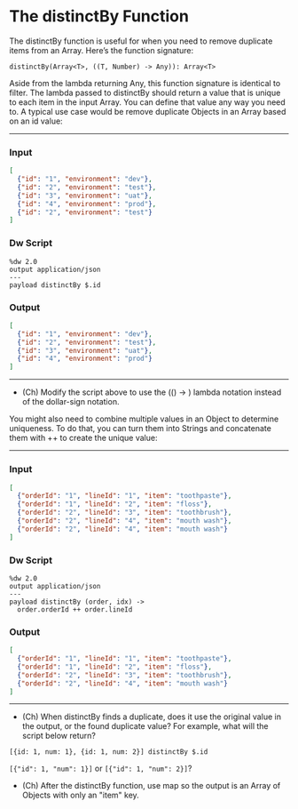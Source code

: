 # The distinctBy Function

The distinctBy function is useful for when you need to remove duplicate items from an Array. Here’s the function signature:
```
distinctBy(Array<T>, ((T, Number) -> Any)): Array<T>
```
Aside from the lambda returning Any, this function signature is identical to filter. The lambda passed to distinctBy should return a value that is unique to each item in the input Array. You can define that value any way you need to. A typical use case would be remove duplicate Objects in an Array based on an id value:

---
### Input
```json
[
  {"id": "1", "environment": "dev"},
  {"id": "2", "environment": "test"},
  {"id": "3", "environment": "uat"},
  {"id": "4", "environment": "prod"},
  {"id": "2", "environment": "test"}
]
```

### Dw Script
```dw
%dw 2.0
output application/json
---
payload distinctBy $.id
```

### Output
```json
[
  {"id": "1", "environment": "dev"},
  {"id": "2", "environment": "test"},
  {"id": "3", "environment": "uat"},
  {"id": "4", "environment": "prod"}
]
```
---

* (Ch) Modify the script above to use the (() -> ) lambda notation instead of the dollar-sign notation.

You might also need to combine multiple values in an Object to determine uniqueness. To do that, you can turn them into Strings and concatenate them with ++ to create the unique value:

---
### Input
```json
[
  {"orderId": "1", "lineId": "1", "item": "toothpaste"},
  {"orderId": "1", "lineId": "2", "item": "floss"},
  {"orderId": "2", "lineId": "3", "item": "toothbrush"},
  {"orderId": "2", "lineId": "4", "item": "mouth wash"},
  {"orderId": "2", "lineId": "4", "item": "mouth wash"}
]
```

### Dw Script
```dw
%dw 2.0
output application/json
---
payload distinctBy (order, idx) ->
  order.orderId ++ order.lineId
```

### Output
```json
[
  {"orderId": "1", "lineId": "1", "item": "toothpaste"},
  {"orderId": "1", "lineId": "2", "item": "floss"},
  {"orderId": "2", "lineId": "3", "item": "toothbrush"},
  {"orderId": "2", "lineId": "4", "item": "mouth wash"}
]
```
---

* (Ch) When distinctBy finds a duplicate, does it use the original value in the output, or the found duplicate value? For example, what will the script below return?
```
[{id: 1, num: 1}, {id: 1, num: 2}] distinctBy $.id
``` 
`[{"id": 1, "num": 1}]` or `[{"id": 1, "num": 2}]`?

* (Ch) After the distinctBy function, use map so the output is an Array of Objects with only an "item" key.
